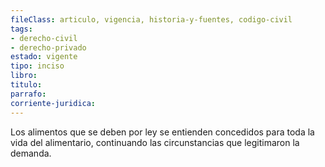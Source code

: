 ```yaml
---
fileClass: articulo, vigencia, historia-y-fuentes, codigo-civil
tags:
- derecho-civil
- derecho-privado
estado: vigente
tipo: inciso
libro:
titulo:
parrafo:
corriente-juridica:
---
```

Los alimentos que se deben por ley se entienden concedidos para toda la vida del alimentario, continuando las circunstancias que legitimaron la demanda.